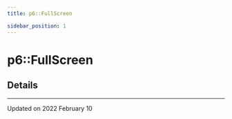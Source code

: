 ```yaml
---
title: p6::FullScreen

sidebar_position: 1
---
```


# p6::FullScreen





## Details
-------------------------------

Updated on 2022 February 10
